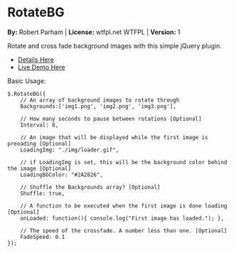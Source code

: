 # RotateBG

**By:** Robert Parham | 
**License:** wtfpl.net WTFPL | 
**Version:** 1

Rotate and cross fade background images with this simple jQuery plugin.

*   [Details Here](http://blog.geneticcoder.com/2015/12/09/rotate-and-cross-fade-background-images-with-jquery-css-background-opacity-trick/)
*   [Live Demo Here](http://www.geneticcoder.com)

Basic Usage:

	$.RotateBG({
		// An array of background images to rotate through
		Backgrounds:['img1.png', 'img2.png', 'img3.png'],

		// How many seconds to pause between rotations [Optional]
		Interval: 8,

		// An image that will be displayed while the first image is preoading [Optional]
		LoadingImg: "./img/loader.gif",
	
		// if LoadingImg is set, this will be the background color behind the image [Optional]
		LoadingBGColor: "#2A2826",
	
		// Shuffle the Backgrounds array? [Optional]
		Shuffle: true,

		// A function to be executed when the first image is done loading [Optional]
		onLoaded: function(){ console.log("First image has loaded."); },

		// The speed of the crossfade. A number less than one. [Optional]
		FadeSpeed: 0.1
	});
